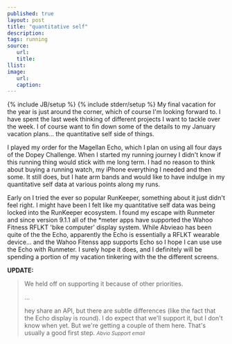 ```yaml
---
published: true
layout: post
title: "quantitative self"
description:
tags: running
source:
   url:
   title:
llist:
image:
   url:
   caption:
---
```

{% include JB/setup %}
{% include stderr/setup %}
My final vacation for the year is just around the corner, which of course I'm looking forward to. I have spent the last week thinking of different projects I want to tackle over the week. I of course want to fin down some of the details to my January vacation plans... the quantitative self side of things.

I played my order for the Magellan Echo, which I plan on using all four days of the Dopey Challenge. When I started my running journey I didn't know if this running thing would stick with me long term. I had no reason to think about buying a running watch, my iPhone everything I needed and then some. It still does, but I hate arm bands and would like to have indulge in my quantitative self data at various points along my runs.

Early on I tried the ever so popular RunKeeper, something about it just didn't feel right. I might have been I felt like my quantitative self data was being locked into the RunKeeper ecosystem. I found my escape with Runmeter and since version 9.1.1 all of the *meter apps have supported the Wahoo Fitness RFLKT 'bike computer' display system. While Abvieao has been quite of the the Echo, apparently the Echo is essentially a RFLKT wearable device... and the Wahoo Fitenss app supports Echo so I hope I can use use the Echo with Runmeter. I surely hope it does, and I definitely will be spending a portion of my vacation tinkering with the the different screens.

**UPDATE:**

>We held off on supporting it because of other priorities.
>
>...
>
>hey share an API, but there are subtle differences (like the fact that the Echo display is round). I do expect that we'll support it, but I don't know when yet. But we're getting a couple of them here. That's usually a good first step.
><small><cite>Abvio Support email</cite></small>